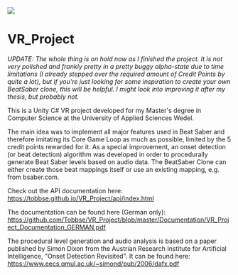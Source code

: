 ![](https://github.com/Tobbse/VR_Project/blob/master/Documentation/nitro_screenshot_150919.PNG)

# VR_Project
*UPDATE:
The whole thing is on hold now as I finished the project. It is not very polished and frankly pretty in a pretty buggy alpha-state due to time limitations (I already stepped over the required amount of Credit Points by quite a lot), but if you're just looking for some inspiration to create your own BeatSaber clone, this will be helpful. I might look into improving it after my thesis, but probably not.*

This is a Unity C# VR project developed for my Master's degree in Computer Science at the University of Applied Sciences Wedel.

The main idea was to implement all major features used in Beat Saber and therefore imitating its Core Game Loop as much as possible, limited by the 5 credit points rewarded for it. As a special improvement, an onset detection (or beat detection) algorithm was developed in order to procedurally generate Beat Saber levels based on audio data. The BeatSaber Clone can either create those beat mappings itself or use an existing mapping, e.g. from bsaber.com.

Check out the API documentation here:
https://tobbse.github.io/VR_Project/api/index.html

The documentation can be found here (German only):
https://github.com/Tobbse/VR_Project/blob/master/Documentation/VR_Project_Documentation_GERMAN.pdf

The procedural level generation and audio analysis is based on a paper published by Simon Dixon from the Austrian Research Institute for Artificial Intelligence, "Onset Detection Revisited". It can be found here:
https://www.eecs.qmul.ac.uk/~simond/pub/2006/dafx.pdf
